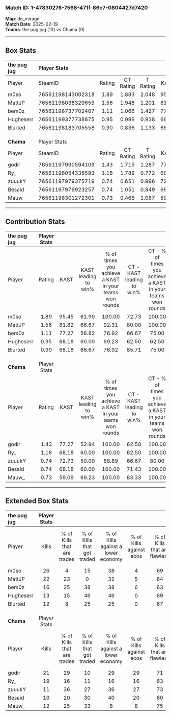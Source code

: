 ### Match ID: 1-47830276-7568-471f-86e7-0804427d7420  
**Map**: de_mirage  
**Match Date**: 2025-02-19  
**Teams**: the pug jug (13) vs Chama (9)  

---  

## Box Stats  

| **the pug jug** | Player Stats      |        |           |          |       |       |       |         |        |      |     |
| :- | :- | :-: | :-: | :-: | :-: | :-: | :-: | :-: | :-: | :-: | :-: |
| Player          | SteamID           | Rating | CT Rating | T Rating | KAST  |  ADR  | Kills | Assists | Deaths | K/D  | HS% |
| m0so            | 76561198143002318 |  1.89  |   1.883   |  2.048   | 95.45 | 118.2 |  26   |    4    |   12   | 2.17 | 23  |
| MattJP          | 76561198038329659 |  1.56  |   1.948   |  1.201   | 81.82 | 100.6 |  22   |    6    |   13   | 1.69 | 36  |
| bem0z           | 76561198737702407 |  1.11  |   1.066   |  1.427   | 77.27 | 76.3  |  16   |    5    |   17   | 0.94 | 75  |
| Hugheserr       | 76561199377738675 |  0.95  |   0.999   |  0.938   | 68.18 | 79.0  |  13   |    8    |   17   | 0.76 | 23  |
| Blurted         | 76561198183705558 |  0.90  |   0.836   |  1.133   | 68.18 | 57.6  |  12   |    5    |   14   | 0.86 | 58  |
|                 |                   |        |           |          |       |       |       |         |        |      |     |
|                 |                   |        |           |          |       |       |       |         |        |      |     |
|                 |                   |        |           |          |       |       |       |         |        |      |     |
| **Chama**       | Player Stats      |        |           |          |       |       |       |         |        |      |     |
| Player          | SteamID           | Rating | CT Rating | T Rating | KAST  |  ADR  | Kills | Assists | Deaths | K/D  | HS% |
| godir           | 76561197990594109 |  1.43  |   1.715   |  1.287   | 77.27 | 98.2  |  21   |    7    |   15   | 1.40 | 52  |
| Ry_             | 76561198054338593 |  1.18  |   1.789   |  0.772   | 68.18 | 75.4  |  19   |    0    |   15   | 1.27 | 63  |
| zuuukY          | 76561197979375719 |  0.74  |   0.651   |  0.996   | 72.73 | 57.5  |  11   |    4    |   20   | 0.55 | 36  |
| Besaid          | 76561197979923257 |  0.74  |   1.051   |  0.849   | 68.18 | 68.1  |  10   |    6    |   19   | 0.53 | 70  |
| Mauw_           | 76561198301272301 |  0.73  |   0.465   |  1.087   | 59.09 | 70.1  |  12   |    6    |   20   | 0.60 | 66  |
---  

## Contribution Stats  

| **the pug jug** | Player Stats |       |                      |                                                        |                           |                                                             |                          |                                                            |
| :- | :-: | :-: | :-: | :-: | :-: | :-: | :-: | :-: |
| Player          |    Rating    | KAST  | KAST leading to win% | % of times you achieve a KAST in your teams won rounds | CT - KAST leading to win% | CT - % of times you achieve a KAST in your teams won rounds | T - KAST leading to win% | T - % of times you achieve a KAST in your teams won rounds |
| m0so            |     1.89     | 95.45 |        61.90         |                         100.00                         |           72.73           |                           100.00                            |          50.00           |                           100.00                           |
| MattJP          |     1.56     | 81.82 |        66.67         |                         92.31                          |           80.00           |                           100.00                            |          50.00           |                           80.00                            |
| bem0z           |     1.11     | 77.27 |        58.82         |                         76.92                          |           66.67           |                            75.00                            |          50.00           |                           80.00                            |
| Hugheserr       |     0.95     | 68.18 |        60.00         |                         69.23                          |           62.50           |                            62.50                            |          57.14           |                           80.00                            |
| Blurted         |     0.90     | 68.18 |        66.67         |                         76.92                          |           85.71           |                            75.00                            |          50.00           |                           80.00                            |
|                 |              |       |                      |                                                        |                           |                                                             |                          |                                                            |
|                 |              |       |                      |                                                        |                           |                                                             |                          |                                                            |
|                 |              |       |                      |                                                        |                           |                                                             |                          |                                                            |
| **Chama**       | Player Stats |       |                      |                                                        |                           |                                                             |                          |                                                            |
| Player          |    Rating    | KAST  | KAST leading to win% | % of times you achieve a KAST in your teams won rounds | CT - KAST leading to win% | CT - % of times you achieve a KAST in your teams won rounds | T - KAST leading to win% | T - % of times you achieve a KAST in your teams won rounds |
| godir           |     1.43     | 77.27 |        52.94         |                         100.00                         |           62.50           |                           100.00                            |          44.44           |                           100.00                           |
| Ry_             |     1.18     | 68.18 |        60.00         |                         100.00                         |           62.50           |                           100.00                            |          57.14           |                           100.00                           |
| zuuukY          |     0.74     | 72.73 |        50.00         |                         88.89                          |           66.67           |                            80.00                            |          40.00           |                           100.00                           |
| Besaid          |     0.74     | 68.18 |        60.00         |                         100.00                         |           71.43           |                           100.00                            |          50.00           |                           100.00                           |
| Mauw_           |     0.73     | 59.09 |        69.23         |                         100.00                         |           83.33           |                           100.00                            |          57.14           |                           100.00                           |
---  

## Extended Box Stats  

| **the pug jug** | Player Stats |                            |                            |                                    |                         |                              |                                 |        |                             |                                     |                          |                               |                            |
| :- | :-: | :-: | :-: | :-: | :-: | :-: | :-: | :-: | :-: | :-: | :-: | :-: | :-: |
| Player          |    Kills     | % of Kills that are trades | % of Kills that got traded | % of Kills against a lower economy | % of Kills against ecos | % of Kills that are flawless | % of Kills that are close duels | Deaths | % of Deaths that get traded | % of Deaths against a lower economy | % of Deaths against ecos | % of Deaths that are flawless | % of Deaths that are close |
| m0so            |      26      |             4              |             15             |                 38                 |            4            |              69              |                4                |   12   |             25              |                 42                  |            8             |              92               |             0              |
| MattJP          |      22      |             23             |             0              |                 32                 |            5            |              64              |                9                |   13   |             15              |                 46                  |            0             |              62               |             15             |
| bem0z           |      16      |             25             |             38             |                 38                 |            6            |              63              |                0                |   17   |             29              |                 41                  |            6             |              76               |             12             |
| Hugheserr       |      13      |             15             |             46             |                 46                 |            0            |              69              |                8                |   17   |              6              |                 41                  |            6             |              59               |             6              |
| Blurted         |      12      |             8              |             25             |                 25                 |            0            |              67              |                0                |   14   |             21              |                 36                  |            0             |              57               |             7              |
|                 |              |                            |                            |                                    |                         |                              |                                 |        |                             |                                     |                          |                               |                            |
|                 |              |                            |                            |                                    |                         |                              |                                 |        |                             |                                     |                          |                               |                            |
|                 |              |                            |                            |                                    |                         |                              |                                 |        |                             |                                     |                          |                               |                            |
| **Chama**       | Player Stats |                            |                            |                                    |                         |                              |                                 |        |                             |                                     |                          |                               |                            |
| Player          |    Kills     | % of Kills that are trades | % of Kills that got traded | % of Kills against a lower economy | % of Kills against ecos | % of Kills that are flawless | % of Kills that are close duels | Deaths | % of Deaths that get traded | % of Deaths against a lower economy | % of Deaths against ecos | % of Deaths that are flawless | % of Deaths that are close |
| godir           |      21      |             29             |             10             |                 29                 |           29            |              71              |                5                |   15   |             13              |                  7                  |            0             |              80               |             7              |
| Ry_             |      19      |             16             |             11             |                 16                 |           16            |              63              |                5                |   15   |             13              |                  7                  |            0             |              80               |             0              |
| zuuukY          |      11      |             36             |             27             |                 36                 |           27            |              73              |                9                |   20   |             20              |                 20                  |            15            |              70               |             5              |
| Besaid          |      10      |             20             |             30             |                 40                 |           20            |              60              |               10                |   19   |             42              |                 21                  |            16            |              58               |             11             |
| Mauw_           |      12      |             25             |             33             |                 8                  |            8            |              75              |               17                |   20   |             15              |                 15                  |            10            |              50               |             0              |
